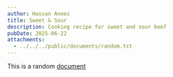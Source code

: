 ```yaml
---
author: Hassan Anees
title: Sweet & Sour
description: Cooking recipe for sweet and sour beef
pubDate: 2025-06-22
attachments:
  - ../../../public/documents/random.txt
---
```

This is a random [document](/documents/random.txt)